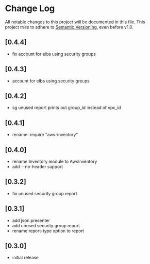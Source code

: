 # Change Log

All notable changes to this project will be documented in this file.
This project *tries* to adhere to [Semantic Versioning](http://semver.org/), even before v1.0.

## [0.4.4]
* fix account for elbs using security groups

## [0.4.3]
* account for elbs using security groups

## [0.4.2]
* sg unused report prints out group_id instead of vpc_id

## [0.4.1]
* rename: require "aws-inventory"

## [0.4.0]
* rename Inventory module to AwsInventory
* add --no-header support

## [0.3.2]
* fix unused security group report

## [0.3.1]
* add json presenter
* add unused security group report
* rename report-type option to report

## [0.3.0]
- initial release

